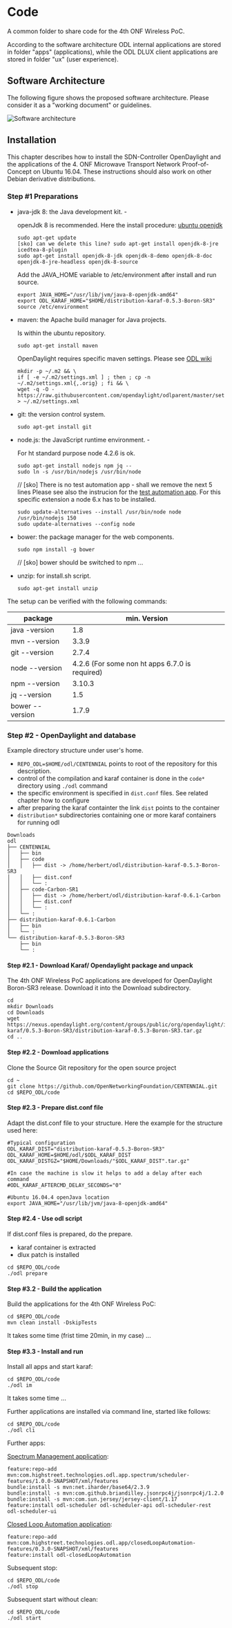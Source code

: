 # Code

A common folder to share code for the 4th ONF Wireless PoC.

According to the software architecture ODL internal applications are stored in folder "apps" (applications), while the ODL DLUX client applications are stored in folder "ux" (user experience).

## Software Architecture
The following figure shows the proposed software architecture.
Please consider it as a "working document" or guidelines.

![Software architecture](docs/software_architecture.png?raw=true "Software architecture")

## Installation

This chapter describes how to install the SDN-Controller OpenDaylight and the applications
of the 4.  ONF Microwave Transport Network Proof-of-Concept on Ubuntu 16.04.
These instructions should also work on other Debian derivative distributions.


### Step #1 Preparations

  - java-jdk 8: the Java development kit.  -

      openJdk 8 is recommended. Here the install procedure: [ubuntu openjdk](https://wiki.ubuntuusers.de/Java/Installation/OpenJDK/)
      ```
      sudo apt-get update
      [sko] can we delete this line? sudo apt-get install openjdk-8-jre icedtea-8-plugin
      sudo apt-get install openjdk-8-jdk openjdk-8-demo openjdk-8-doc openjdk-8-jre-headless openjdk-8-source
      ```
      Add the JAVA_HOME variable to /etc/environment after install and run source.
      ```
      export JAVA_HOME="/usr/lib/jvm/java-8-openjdk-amd64"
      export ODL_KARAF_HOME="$HOME/distribution-karaf-0.5.3-Boron-SR3"
      source /etc/environment
      ```

  - maven:  the Apache build manager for Java projects.

      Is within the ubuntu repository.

      ```
      sudo apt-get install maven
      ```

      OpenDaylight requires specific maven settings. Please see  [ODL wiki](https://wiki.opendaylight.org/view/GettingStarted:Development_Environment_Setup#Edit_your_.7E.2F.m2.2Fsettings.xml)

      ```
      mkdir -p ~/.m2 && \
      if [ -e ~/.m2/settings.xml ] ; then ; cp -n ~/.m2/settings.xml{,.orig} ; fi && \
      wget -q -O - https://raw.githubusercontent.com/opendaylight/odlparent/master/settings.xml > ~/.m2/settings.xml
      ```

  - git: the version control system.

      ```
      sudo apt-get install git
      ```

  - node.js: the JavaScript runtime environment.  -

      For ht standard purpose node 4.2.6 is ok.
      ```
      sudo apt-get install nodejs npm jq --
      sudo ln -s /usr/bin/nodejs /usr/bin/node
      ```

      // [sko] There is no test automation app - shall we remove the next 5 lines
      Please see also the instrucion for the [test automation app](https://github.com/OpenNetworkingFoundation/CENTENNIAL/blob/master/test/INSTALL.md).
      For this specific extension a node 6.x has to be installed.
      ```
      sudo update-alternatives --install /usr/bin/node node /usr/bin/nodejs 150
      sudo update-alternatives --config node
      ```

  - bower: the package manager for the web components.

      ```
      sudo npm install -g bower
      ```
      // [sko] bower should be switched to npm ...

 - unzip: for install.sh script.

      ```
      sudo apt-get install unzip
      ```


The setup can be verified with the following commands:

package | min. Version
------- | -----------
java -version | 1.8
mvn --version | 3.3.9
git --version | 2.7.4
node --version | 4.2.6 (For some non ht apps 6.7.0 is required)
npm --version | 3.10.3
jq --version | 1.5
bower --version | 1.7.9


### Step #2 - OpenDaylight and database

Example directory structure under user's home.<br>
  * ```REPO_ODL=$HOME/odl/CENTENNIAL``` points to root of the repository for this description.
  * control of the compilation and karaf container is done in the ```code*``` directory using ```./odl``` command
  * the specific environment is specified in ```dist.conf``` files. See related chapter how to configure
  * after preparing the karaf containter the link ```dist``` points to the container
  * ```distribution*``` subdirectories containing one or more karaf containers for running odl


```
Downloads
odl
├── CENTENNIAL
│   ├── bin
│   ├── code
│   │   ├── dist -> /home/herbert/odl/distribution-karaf-0.5.3-Boron-SR3
│   │   ├── dist.conf
│   │   └── :
│   ├── code-Carbon-SR1
│   │   ├── dist -> /home/herbert/odl/distribution-karaf-0.6.1-Carbon
│   │   ├── dist.conf
│   │   └── :
│   └── :
├── distribution-karaf-0.6.1-Carbon
│   ├── bin
│   └── :
└── distribution-karaf-0.5.3-Boron-SR3
    ├── bin
    └── :
```


#### Step #2.1 - Download Karaf/ Opendaylight package and unpack
The 4th ONF Wireless PoC applications are developed for OpenDaylight Boron-SR3 release.
Download it into the Download subdirectory.

```
cd
mkdir Downloads
cd Downloads
wget https://nexus.opendaylight.org/content/groups/public/org/opendaylight/integration/distribution-karaf/0.5.3-Boron-SR3/distribution-karaf-0.5.3-Boron-SR3.tar.gz
cd ..
```
#### Step #2.2 - Download applications
Clone the Source Git repository for the open source project

```
cd ~
git clone https://github.com/OpenNetworkingFoundation/CENTENNIAL.git
cd $REPO_ODL/code
```
#### Step #2.3 -  Prepare dist.conf file

Adapt the dist.conf file to your structure. Here the example for the structure used here:

```
#Typical configuration
ODL_KARAF_DIST="distribution-karaf-0.5.3-Boron-SR3"
ODL_KARAF_HOME=$HOME/odl/$ODL_KARAF_DIST
ODL_KARAF_DISTGZ="$HOME/Downloads/"$ODL_KARAF_DIST".tar.gz"

#In case the machine is slow it helps to add a delay after each command
#ODL_KARAF_AFTERCMD_DELAY_SECONDS="0"

#Ubuntu 16.04.4 openJava location
export JAVA_HOME="/usr/lib/jvm/java-8-openjdk-amd64"
```

#### Step #2.4 -  Use odl script

If dist.conf files is prepared, do the prepare.
  * karaf container is extracted
  * dlux patch is installed

```
cd $REPO_ODL/code
./odl prepare
```

#### Step #3.2 - Build the application

Build the applications for the 4th ONF Wireless PoC:

```
cd $REPO_ODL/code
mvn clean install -DskipTests
```
It takes some time (frist time 20min, in my case) ...

#### Step #3.3 - Install and run

Install all apps and start karaf:

```
cd $REPO_ODL/code
./odl im
```

It takes some time ...

Further applications are installed via command line, started like follows:

```
cd $REPO_ODL/code
./odl cli
```
Further apps:

[Spectrum Management application](https://github.com/OpenNetworkingFoundation/CENTENNIAL/tree/master/code/apps/spectrum):

```
feature:repo-add mvn:com.highstreet.technologies.odl.app.spectrum/scheduler-features/1.0.0-SNAPSHOT/xml/features
bundle:install -s mvn:net.iharder/base64/2.3.9
bundle:install -s mvn:com.github.briandilley.jsonrpc4j/jsonrpc4j/1.2.0
bundle:install -s mvn:com.sun.jersey/jersey-client/1.17
feature:install odl-scheduler odl-scheduler-api odl-scheduler-rest odl-scheduler-ui
```
[Closed Loop Automation application](https://github.com/OpenNetworkingFoundation/CENTENNIAL/tree/master/code/apps/closedLoopAutomation):
```
feature:repo-add mvn:com.highstreet.technologies.odl.app/closedLoopAutomation-features/0.3.0-SNAPSHOT/xml/features
feature:install odl-closedLoopAutomation
```

Subsequent stop:

```
cd $REPO_ODL/code
./odl stop

```

Subsequent start without clean:

```
cd $REPO_ODL/code
./odl start

```
